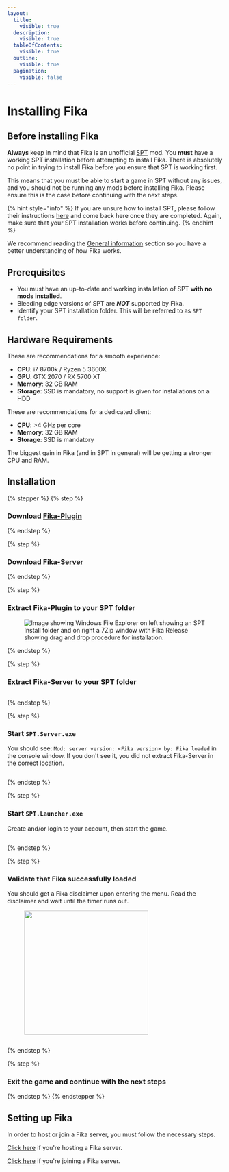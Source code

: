 ```yaml
---
layout:
  title:
    visible: true
  description:
    visible: true
  tableOfContents:
    visible: true
  outline:
    visible: true
  pagination:
    visible: false
---
```


# Installing Fika

## Before installing Fika

**Always** keep in mind that Fika is an unofficial [SPT](https://sp-tarkov.com/#download) mod. You **must** have a working SPT installation before attempting to install Fika. There is absolutely no point in trying to install Fika before you ensure that SPT is working first.

This means that you must be able to start a game in SPT without any issues, and you should not be running any mods before installing Fika. Please ensure this is the case before continuing with the next steps.

{% hint style="info" %}
If you are unsure how to install SPT, please follow their instructions [here](https://hub.sp-tarkov.com/files/file/672-spt-installer/) and come back here once they are completed. Again, make sure that your SPT installation works before continuing.
{% endhint %}

We recommend reading the [General information](../General-information.md) section so you have a better understanding of how Fika works.

## Prerequisites

* You must have an up-to-date and working installation of SPT **with no mods installed**.
* Bleeding edge versions of SPT are _**NOT**_ supported by Fika.
* Identify your SPT installation folder. This will be referred to as `SPT folder`.

## Hardware Requirements

These are recommendations for a smooth experience:

* **CPU**: i7 8700k / Ryzen 5 3600X
* **GPU**: GTX 2070 / RX 5700 XT
* **Memory**: 32 GB RAM
* **Storage**: SSD is mandatory, no support is given for installations on a HDD

These are recommendations for a dedicated client:

* **CPU**: >4 GHz per core
* **Memory**: 32 GB RAM
* **Storage**: SSD is mandatory

The biggest gain in Fika (and in SPT in general) will be getting a stronger CPU and RAM.

## Installation

{% stepper %}
{% step %}
### Download [Fika-Plugin](https://github.com/project-fika/Fika-Plugin/releases/latest)
{% endstep %}

{% step %}
### Download [Fika-Server](https://github.com/project-fika/Fika-Server/releases/latest)
{% endstep %}

{% step %}
### Extract Fika-Plugin to your SPT folder

<figure><img src="../.gitbook/assets/release_7zip_ss.png" alt="Image showing Windows File Explorer on left showing an SPT Install folder and on right a 7Zip window with Fika Release showing drag and drop procedure for installation."><figcaption></figcaption></figure>
{% endstep %}

{% step %}
### Extract Fika-Server to your SPT folder

<figure><img src="../.gitbook/assets/server_7zip_ss.png" alt=""><figcaption></figcaption></figure>
{% endstep %}

{% step %}
### Start `SPT.Server.exe`

You should see: `Mod: server version: <Fika version> by: Fika loaded` in the console window. If you don't see it, you did not extract Fika-Server in the correct location.

<figure><img src="../.gitbook/assets/sptserver_loaded_ss.png" alt=""><figcaption></figcaption></figure>
{% endstep %}

{% step %}
### Start `SPT.Launcher.exe`

Create and/or login to your account, then start the game.

<figure><img src="../.gitbook/assets/sptlauncher_ss.png" alt=""><figcaption></figcaption></figure>
{% endstep %}

{% step %}
### Validate that Fika successfully loaded

You should get a Fika disclaimer upon entering the menu. Read the disclaimer and wait until the timer runs out.

<figure><img src="../.gitbook/assets/tos_fika_ss.png" alt="" width="290"><figcaption></figcaption></figure>

<figure><img src="../.gitbook/assets/fika_mainmenu_version_ss.png" alt=""><figcaption></figcaption></figure>
{% endstep %}

{% step %}
### Exit the game and continue with the next steps
{% endstep %}
{% endstepper %}

## Setting up Fika

In order to host or join a Fika server, you must follow the necessary steps.

[Click here](../hosting-a-fika-server/) if you're hosting a Fika server.

[Click here](../joining-a-fika-server/) if you're joining a Fika server.
